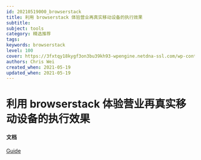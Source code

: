 ```yaml
---
id: 20210519000_browserstack
title: 利用 browserstack 体验营业再真实移动设备的执行效果
subtitle: 
subject: tools
category: 精选推荐
tags: 
keywords: browserstack
level: 100
cover: https://3fxtqy18kygf3on3bu39kh93-wpengine.netdna-ssl.com/wp-content/uploads/2019/11/browserstack.svg
authors: Chris Wei
created_when: 2021-05-19
updated_when: 2021-05-19
---
```


# 利用 browserstack 体验营业再真实移动设备的执行效果

#### 文档

[Guide](https://www.browserstack.com/docs/app-automate/xcuitest/getting-started)
